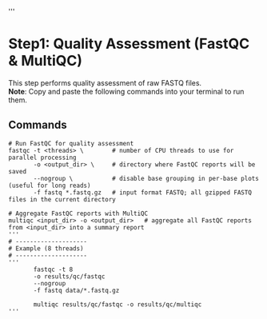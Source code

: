 '''
# Step1: Quality Assessment (FastQC & MultiQC)

This step performs quality assessment of raw FASTQ files.  
**Note**: Copy and paste the following commands into your terminal to run them.  

## Commands

```
# Run FastQC for quality assessment
fastqc -t <threads> \        # number of CPU threads to use for parallel processing
       -o <output_dir> \     # directory where FastQC reports will be saved
       --nogroup \           # disable base grouping in per-base plots (useful for long reads)
       -f fastq *.fastq.gz   # input format FASTQ; all gzipped FASTQ files in the current directory

# Aggregate FastQC reports with MultiQC
multiqc <input_dir> -o <output_dir>   # aggregate all FastQC reports from <input_dir> into a summary report
'''
# --------------------
# Example (8 threads)
# --------------------
'''
       fastqc -t 8
       -o results/qc/fastqc
       --nogroup
       -f fastq data/*.fastq.gz

       multiqc results/qc/fastqc -o results/qc/multiqc
'''
